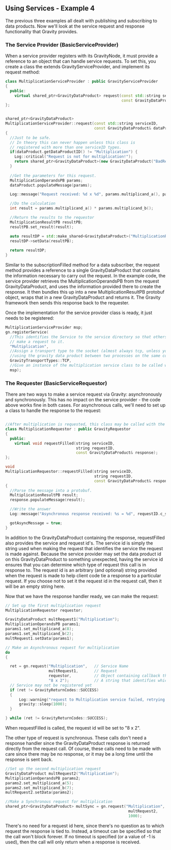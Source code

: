 ## Using Services - Example 4

The previous three examples all dealt with publishing and subscribing to data
products.  Now we'll look at the service request and response functionality
that Gravity provides.

### The Service Provider (BasicServiceProvider)

When a service provider registers with its GravityNode, it must provide a
reference to an object that can handle service requests.  To set this, you
create a class the extends GravityServiceProvider, and implement its request
method:

```cpp
class MultiplicationServiceProvider : public GravityServiceProvider
{
  public:
    virtual shared_ptr<GravityDataProduct> request(const std::string serviceID, 
                                                   const GravityDataProduct& dataProduct);
};


shared_ptr<GravityDataProduct>
MultiplicationServiceProvider::request(const std::string serviceID, 
                                       const GravityDataProduct& dataProduct)
{
  //Just to be safe.
  // In theory this can never happen unless this class is 
  // registered with more than one serviceID types.  
  if(dataProduct.getDataProductID() != "Multiplication") {
    Log::critical("Request is not for multiplication!");
    return shared_ptr<GravityDataProduct>(new GravityDataProduct("BadRequest"));
  }
	
  //Get the parameters for this request.  
  MultiplicationOperandsPB params;
  dataProduct.populateMessage(params);

  Log::message("Request received: %d x %d", params.multiplicand_a(), params.multiplicand_b());

  //Do the calculation
  int result = params.multiplicand_a() * params.multiplicand_b();

  //Return the results to the requestor
  MultiplicationResultPB resultPB;
  resultPB.set_result(result);

  auto resultDP = std::make_shared<GravityDataProduct>("MultiplicationResult");
  resultDP->setData(resultPB);
	
  return resultDP;
}
```

Similar to the subscriptionFilled method for a data subscriber, the request
method provides a reference to a single GravityDataProduct that contains the
information necessary to carry out the request.  In the example code, the
service provider retrieves the MultiplicationOperandsPB from the request
GravityDataProduct, and uses the information provided there to create the
response.  It then bundles this up into a new MultiplicationResultPB protobuf
object, wraps that in a new GravityDataProduct and returns it.  The Gravity
framework then sends this response back to the requester.

Once the implementation for the service provider class is ready, it just needs
to be registered:

```cpp
MultiplicationServiceProvider msp;
gn.registerService(
  //This identifies the Service to the service directory so that others can 
  // make a request to it.  
  "Multiplication", 
  //Assign a transport type to the socket (almost always tcp, unless you are only 
  //using the gravity data product between two processes on the same computer).  
  GravityTransportTypes::TCP, 
  //Give an instance of the multiplication service class to be called when a request is made for multiplication.  
  msp);
```


### The Requester (BasicServiceRequestor)

There are two ways to make a service request via Gravity: asynchronously and
synchronously.  This has no impact on the service provider - the code above
works fine in both cases.  For asynchronous calls, we'll need to set up a class
to handle the response to the request:

```cpp

//After multiplication is requested, this class may be called with the result.  
class MultiplicationRequestor : public GravityRequestor
{
  public:
    virtual void requestFilled(string serviceID, 
                               string requestID, 
                               const GravityDataProduct& response);
};

void 
MultiplicationRequestor::requestFilled(string serviceID, 
                                       string requestID,
                                       const GravityDataProduct& response)
{
  //Parse the message into a protobuf.  
  MultiplicationResultPB result;
  response.populateMessage(result);

  //Write the answer
  Log::message("Asynchronous response received: %s = %d", requestID.c_str(), result.result());

  gotAsyncMessage = true;
}
```

In addition to the GravityDataProduct containing the response, requestFilled
also provides the service and request id's.  The service id is simply the
string used when making the request that identifies the service the request is
made against.  Because the service provider may set the data product id on this
GravityDataProduct to something unexpected, having the service id ensures that
you can determine which type of request this call is in response to.  The
request id is an arbitrary (and optional) string provided when the request is
made to help client code tie a response to a particular request.  If you choose
not to set it the request id in the request call, then it will be an empty
string here.  

Now that we have the response handler ready, we can make the request:

```cpp
// Set up the first multiplication request
MultiplicationRequestor requestor;

GravityDataProduct multRequest1("Multiplication");
MultiplicationOperandsPB params1;
params1.set_multiplicand_a(8);
params1.set_multiplicand_b(2);
multRequest1.setData(params1);

// Make an Asynchronous request for multiplication
do
{

  ret = gn.request("Multiplication",   // Service Name
                   multRequest1,       // Request
                   requestor,          // Object containing callback that will get the result.
                   "8 x 2");           // A string that identifies which request this is.
  // Service may not be registered yet
  if (ret != GravityReturnCodes::SUCCESS)
  {
      Log::warning("request to Multiplication service failed, retrying...");
      gravity::sleep(1000);
  }

} while (ret != GravityReturnCodes::SUCCESS);
```

When requestFilled is called, the request id will be set to "8 x 2".  

The other type of request is synchronous.  These calls don't need a response
handler since the GravityDataProduct response is returned directly from the
request call.  Of course, these calls need to be made with care since there may
be no response, or it may be a long time until the response is sent back.

```cpp
//Set up the second multiplication request
GravityDataProduct multRequest2("Multiplication");
MultiplicationOperandsPB params2;
params2.set_multiplicand_a(5);
params2.set_multiplicand_b(7);
multRequest2.setData(params2);

//Make a Synchronous request for multiplication
shared_ptr<GravityDataProduct> multSync = gn.request("Multiplication", // Service Name
                                                      multRequest2,    // Request
                                                      1000);           // Timeout in milliseconds
```

There's no need for a request id here, since there's no question as to which
request the response is tied to.  Instead, a timeout can be specified so that
the call won't block forever.  If no timeout is specified (or a value of -1 is
used), then the call will only return when a response is received.

